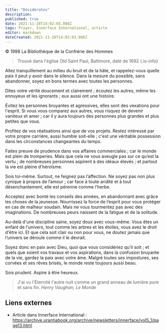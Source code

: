 ```yaml
---
title: "Désidérates"
description: 
published: true
date: 2021-11-28T14:02:03.086Z
tags: Prayer, Innerface International, article
editor: markdown
dateCreated: 2021-11-28T14:02:03.086Z
---
```


<p class="v-card v-sheet theme--light gray lighten-3 px-2">© 1998 La Bibliothèque de la Confrérie des Hommes</p>


> Trouvé dans l'église Old Saint Paul, Baltimore, daté de 1692
{.is-info}

Allez tranquillement au milieu du bruit et de la hâte, et rappelez-vous quelle paix il peut y avoir dans le silence. Dans la mesure du possible, sans abandonner, soyez en bons termes avec toutes les personnes.

Dites votre vérité doucement et clairement ; écoutez les autres, même les ennuyeux et les ignorants ; eux aussi ont une histoire.

Évitez les personnes bruyantes et agressives, elles sont des vexations pour l'esprit. Si vous vous comparez aux autres, vous risquez de devenir vaniteux et amer ; car il y aura toujours des personnes plus grandes et plus petites que vous.

Profitez de vos réalisations ainsi que de vos projets. Restez intéressé par votre propre carrière, aussi humble soit-elle ; c'est une véritable possession dans les circonstances changeantes du temps.

Faites preuve de prudence dans vos affaires commerciales ; car le monde est plein de tromperies. Mais que cela ne vous aveugle pas sur ce qu’est la vertu ; de nombreuses personnes aspirent à des idéaux élevés ; et partout la vie est pleine d'héroïsme.

Sois toi-même. Surtout, ne feignez pas l’affection. Ne soyez pas non plus cynique à propos de l’amour ; car face à toute aridité et à tout désenchantement, elle est pérenne comme l'herbe.

Acceptez avec bonté les conseils des années, en abandonnant avec grâce les choses de la jeunesse. Nourrissez la force de l’esprit pour vous protéger en cas de malheur soudain. Mais ne vous tourmentez pas avec des imaginations. De nombreuses peurs naissent de la fatigue et de la solitude.

Au-delà d'une discipline saine, soyez doux avec vous-même. Vous êtes un enfant de l'univers, tout comme les arbres et les étoiles, vous avez le droit d'être ici. Et que cela soit clair ou non pour vous, ne doutez jamais que l’univers se déroule comme il le devrait.

Soyez donc en paix avec Dieu, quoi que vous considériez qu'il soit ; et quels que soient vos travaux et vos aspirations, dans la confusion bruyante de la vie, gardez la paix avec votre âme. Malgré toutes ses impostures, ses corvées et ses rêves brisés, le monde reste toujours aussi beau.

Sois prudent. Aspire à être heureux.

> J'ai vu l'Eternité l'autre nuit comme un grand anneau de lumière pure et sans fin.
> _Henry Vaughan, Le Monde_

## Liens externes

* Article dans Innerface International : https://archive.urantiabook.org/archive/newsletters/innerface/vol5_1/page13.html

